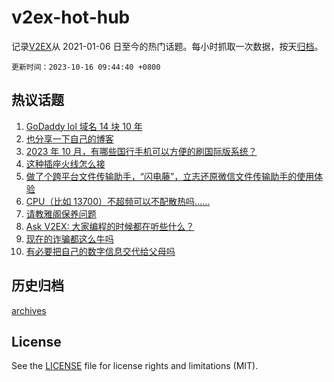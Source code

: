 # v2ex-hot-hub

 记录[V2EX](https://www.v2ex.com/)从 2021-01-06 日至今的热门话题。每小时抓取一次数据，按天[归档](archives)。

`更新时间：2023-10-16 09:44:40 +0800`

## 热议话题

1. [GoDaddy lol 域名 14 块 10 年](https://www.v2ex.com/t/982215)
1. [也分享一下自己的博客](https://www.v2ex.com/t/982101)
1. [2023 年 10 月，有哪些国行手机可以方便的刷国际版系统？](https://www.v2ex.com/t/982201)
1. [这种插座火线怎么接](https://www.v2ex.com/t/982125)
1. [做了个跨平台文件传输助手，“闪电藤”，立志还原微信文件传输助手的使用体验](https://www.v2ex.com/t/982141)
1. [CPU（比如 13700）不超频可以不配散热吗……](https://www.v2ex.com/t/982126)
1. [请教雅阁保养问题](https://www.v2ex.com/t/982135)
1. [Ask V2EX: 大家编程的时候都在听些什么？](https://www.v2ex.com/t/982136)
1. [现在的诈骗都这么牛吗](https://www.v2ex.com/t/982119)
1. [有必要把自己的数字信息交代给父母吗](https://www.v2ex.com/t/982249)

## 历史归档

[archives](archives)

## License

See the [LICENSE](LICENSE) file for license rights and limitations (MIT).
